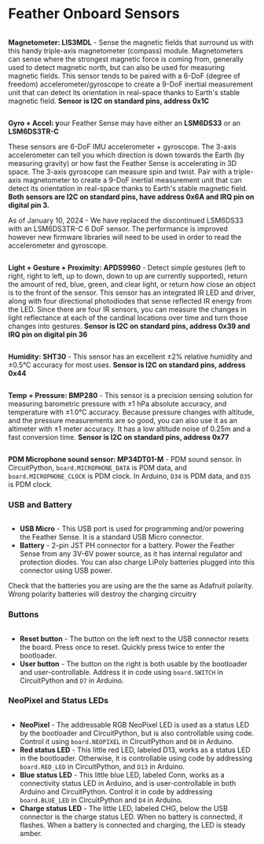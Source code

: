 # Feather Onboard Sensors

<figure><img src="../../.gitbook/assets/image.png" alt=""><figcaption></figcaption></figure>

**Magnetometer: LIS3MDL** - Sense the magnetic fields that surround us with this handy triple-axis magnetometer (compass) module. Magnetometers can sense where the strongest magnetic force is coming from, generally used to detect magnetic north, but can also be used for measuring magnetic fields. This sensor tends to be paired with a 6-DoF (degree of freedom) accelerometer/gyroscope to create a 9-DoF inertial measurement unit that can detect its orientation in real-space thanks to Earth's stable magnetic field. **Sensor is I2C on standard pins, address 0x1C**

<figure><img src="../../.gitbook/assets/image (2).png" alt=""><figcaption></figcaption></figure>

**Gyro + Accel: y**our Feather Sense may have either an **LSM6DS33** or an **LSM6DS3TR-C**&#x20;

These sensors are 6-DoF IMU accelerometer + gyroscope. The 3-axis accelerometer can tell you which direction is down towards the Earth (by measuring gravity) or how fast the Feather Sense is accelerating in 3D space. The 3-axis gyroscope can measure spin and twist. Pair with a triple-axis magnetometer to create a 9-DoF inertial measurement unit that can detect its orientation in real-space thanks to Earth's stable magnetic field. **Both** **sensors are I2C on standard pins, have address 0x6A and IRQ pin on digital pin 3.**

As of January 10, 2024 - We have replaced the discontinued LSM6DS33 with an LSM6DS3TR-C 6 DoF sensor. The performance is improved however new firmware libraries will need to be used in order to read the accelerometer and gyroscope.

<figure><img src="../../.gitbook/assets/image (1).png" alt=""><figcaption></figcaption></figure>

**Light + Gesture + Proximity: APDS9960** - Detect simple gestures (left to right, right to left, up to down, down to up are currently supported), return the amount of red, blue, green, and clear light, or return how close an object is to the front of the sensor. This sensor has an integrated IR LED and driver, along with four directional photodiodes that sense reflected IR energy from the LED. Since there are four IR sensors, you can measure the changes in light reflectance at each of the cardinal locations over time and turn those changes into gestures. **Sensor is I2C on standard pins, address 0x39 and IRQ pin on digital pin 36**

<figure><img src="../../.gitbook/assets/image (3).png" alt=""><figcaption></figcaption></figure>

**Humidity: SHT30** - This sensor has an excellent ±2% relative humidity and ±0.5°C accuracy for most uses. **Sensor is I2C on standard pins, address 0x44**

<figure><img src="../../.gitbook/assets/image (4).png" alt=""><figcaption></figcaption></figure>

**Temp + Pressure: BMP280** - This sensor is a precision sensing solution for measuring barometric pressure with ±1 hPa absolute accuracy, and temperature with ±1.0°C accuracy. Because pressure changes with altitude, and the pressure measurements are so good, you can also use it as an altimeter with ±1 meter accuracy. It has a low altitude noise of 0.25m and a fast conversion time. **Sensor is I2C on standard pins, address 0x77**

<figure><img src="../../.gitbook/assets/image (5).png" alt=""><figcaption></figcaption></figure>

**PDM Microphone sound sensor: MP34DT01-M** - PDM sound sensor. In CircuitPython, `board.MICROPHONE_DATA` is PDM data, and `board.MICROPHONE_CLOCK` is PDM clock. In Arduino, `D34` is PDM data, and `D35` is PDM clock.

### USB and Battery

<figure><img src="../../.gitbook/assets/image (6).png" alt=""><figcaption></figcaption></figure>

* **USB Micro** - This USB port is used for programming and/or powering the Feather Sense. It is a standard USB Micro connector.
* **Battery** - 2-pin JST PH connector for a battery. Power the Feather Sense from any 3V-6V power source, as it has internal regulator and protection diodes. You can also charge LiPoly batteries plugged into this connector using USB power.

Check that the batteries you are using are the the same as Adafruit polarity. Wrong polarity batteries will destroy the charging circuitry

### Buttons

<figure><img src="../../.gitbook/assets/image (7).png" alt=""><figcaption></figcaption></figure>

* **Reset button** - The button on the left next to the USB connector resets the board. Press once to reset. Quickly press twice to enter the bootloader.
* **User button** - The button on the right is both usable by the bootloader and user-controllable. Address it in code using `board.SWITCH` in CircuitPython and `D7` in Arduino.

### NeoPixel and Status LEDs

<figure><img src="../../.gitbook/assets/image (8).png" alt=""><figcaption></figcaption></figure>

* **NeoPixel** - The addressable RGB NeoPixel LED is used as a status LED by the bootloader and CircuitPython, but is also controllable using code. Control it using `board.NEOPIXEL` in CircuitPython and `D8` in Arduino.
* **Red status LED** - This little red LED, labeled D13, works as a status LED in the bootloader. Otherwise, it is controllable using code by addressing `board.RED_LED` in CircuitPython, and `D13` in Arduino.
* **Blue status LED** - This little blue LED, labeled Conn, works as a connectivity status LED in Arduino, and is user-controllable in both Arduino and CircuitPython. Control it in code by addressing `board.BLUE_LED` in CircuitPython and `D4` in Arduino.
* **Charge status LED** - The little LED, labeled CHG, below the USB connector is the charge status LED. When no battery is connected, it flashes. When a battery is connected and charging, the LED is steady amber.
